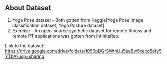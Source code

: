## About Dataset
1. Yoga Pose dataset - Both gotten from Kaggle[Yoga Pose Image classification dataset, Yoga Posture dataset]
2. Exercise - An open-source synthetic dataset for remote fitness and remote PT applications was gotten from InfiniteRep. 

Link to the dataset: https://drive.google.com/drive/folders/1050pDGrSWthUu5eeBw5xeco5ofy5YTbA?usp=sharing